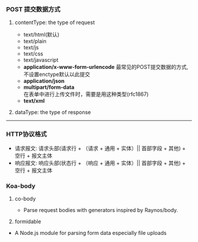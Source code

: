 ### POST 提交数据方式
1. contentType: the type of request
	+ text/html(默认)
	+ text/plain
	+ text/js
	+ text/css
	+ text/javascript
	+ **application/x-www-form-urlencode**
		最常见的POST提交数据的方式, 不设置enctype默认以此提交
	+ **application/json**
	+ **multipart/form-data**  
		在表单中进行上传文件时，需要是用这种类型(rfc1867)
	+ **text/xml**

2. dataType: the type of response
***

### HTTP协议格式
+ 请求报文: 请求头部(请求行 + （请求 + 通用 + 实体）|| 首部字段 + 其他) + 空行 + 报文主体
+ 响应报文: 响应头部(状态行 + （响应 + 通用 + 实体）|| 首部字段 + 其他) + 空行 + 报文主体


### Koa-body
1. co-body
	+ Parse request bodies with generators inspired by Raynos/body.

2. formidable
  + A Node.js module for parsing form data especially file uploads
  




